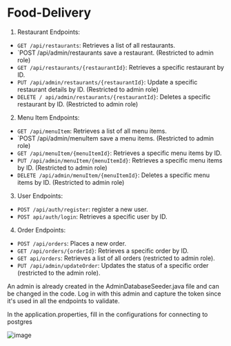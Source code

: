 # Food-Delivery
1. Restaurant Endpoints:
-	`GET /api/restaurants`: Retrieves a list of all restaurants.
-	`POST /api/admin/restaurants save a restaurant. (Restricted to admin role)
-	`GET /api/restaurants/{restaurantId}`: Retrieves a specific restaurant by ID.
-	`PUT /api/admin/restaurants/{restaurantId}`: Update a specific restaurant details by ID. (Restricted to admin role)
-	`DELETE / api/admin/restaurants/{restaurantId}`: Deletes a specific restaurant by ID. (Restricted to admin role)

   
2. Menu Item Endpoints:
-	`GET /api/menuItem`: Retrieves a list of all menu items.
-	`POST /api/admin/menuItem save a menu items. (Restricted to admin role)
-	`GET /api/menuItem/{menuItemId}`: Retrieves a specific menu items by ID.
-	`PUT /api/admin/menuItem/{menuItemId}`: Retrieves a specific menu items by ID. (Restricted to admin role)
-	`DELETE /api/admin/menuItem/{menuItemId}`: Deletes a specific menu items by ID. (Restricted to admin role)

3. User Endpoints:
-	`POST /api/auth/register`: register a new user.
-	`POST api/auth/login`: Retrieves a specific user by ID.

4. Order Endpoints:
-	`POST /api/orders`: Places a new order.
-	`GET /api/orders/{orderId}`: Retrieves a specific order by ID.
-	`GET api/orders`: Retrieves a list of all orders (restricted to admin role).
-	`PUT /api/admin/updateOrder`: Updates the status of a specific order (restricted to the admin role).

An admin is already created in the AdminDatabaseSeeder.java file and can be changed in the code. Log in with this admin and capture the token since it's used in all the endpoints to validate. 

In the application.properties, fill in the configurations for connecting to postgres

![image](https://github.com/PapaGede/Food-Delivery/assets/49786086/72ae808f-51c2-4008-9818-334d5eb29b61)

